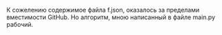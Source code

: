 К сожелению содержимое файла f.json, оказалось за пределами вместимости GitHub. Но алгоритм, мною написанный в файле main.py рабочий.
